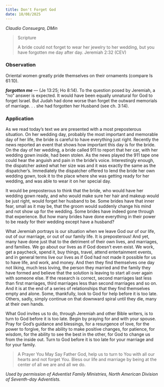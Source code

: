 ```yaml
---
title: Don't Forget God
date: 18/08/2025
---
```


_Claudio Consuegra, DMin_

> <p>Scripture</p>
> A bride could not forget to wear her jewelry to her wedding, but you have forgotten me day after day. Jeremiah 2:32 (CEV)

### Observation

Oriental women greatly pride themselves on their ornaments (compare Is 61:10).

_**forgotten me**_ — (Je 13:25; Ho 8:14). To the question posed by Jeremiah, a “no” answer is expected. It would have been equally unnatural for God to forget Israel. But Judah had done worse than forget the outward memorials of marriage. . . she had forgotten her Husband (see ch. 3:14).

### Application

As we read today’s text we are presented with a most preposterous situation. On her wedding day, probably the most important and memorable day of her life, the bride is careful to have everything just right. Recently the news reported an event that shows how important this day is for the bride. On the day of her wedding, a bride called 911 to report that her car, with her wedding gown inside, had been stolen. As the news played the 911 tape one could hear the anguish and pain in the bride’s voice. Interestingly enough, the dispatcher asked what her size was and it was exactly the same as the dispatcher’s. Immediately the dispatcher offered to lend the bride her own wedding gown, took it to the place where she was getting ready for her wedding, and was able to wear it on her special day.

It would be preposterous to think that the bride, who would have her wedding gown ready, and who would make sure her hair and makeup would be just right, would forget her husband to be. Some brides have that inner fear, small as it may be, that the groom would suddenly change his mind and not show up for the wedding. Some brides have indeed gone through that experience. But how many brides have done everything in their power to be ready for their wedding except have a husband?

What Jeremiah portrays is our situation when we leave God our of our life, out of our marriage, or out of our family life. It is preposterous! And yet, many have done just that to the detriment of their own lives, and marriages, and families. We go about our lives as if God doesn’t even exist. We work, get a paycheck, spend it, buy things, travel, attend entertainment events, and in general terms live our lives as if God had not made it possible for us to have life, and work, and money. And then they find themselves one day not liking, much less loving, the person they married and the family they have formed and believe that the solution is leaving to start all over again with someone else. If the research is correct, second marriages last less than first marriages, third marriages less than second marriages and so on. And it is at the end of a series of relationships that they find themselves empty and alone. Some, thankfully, look to God for help before it is too late. Others, sadly, simply continue on that downward spiral until they die, many at their own hands.

What God invites us to do, through Jeremiah and other Bible writers, is to turn to God before it is too late. Begin by praying for and with your spouse. Pray for God’s guidance and blessings, for a resurgence of love, for the power to forgive, for the ability to make positive changes, for patience, for wisdom, for the ability to see the best in the other, for God to change us from the inside out. Turn to God before it is too late for your marriage and for your family.

> <callout>A Prayer You May Say</callout>
> Father God, help us to turn to You with all our hearts and not forget You. Bless our life and marriage by being at the center of all we are and all we do.

_Used by permission of Adventist Family Ministries, North American Division of Seventh-day Adventists._